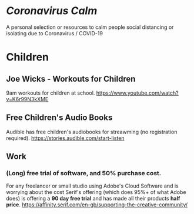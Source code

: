 # *Coronavirus Calm*
A personal selection or resources to calm people social distancing or isolating due to Coronavirus / COVID-19

# Children

## Joe Wicks - Workouts for Children

9am workouts for children at school.
https://www.youtube.com/watch?v=K6r99N3kXME

## Free Children's Audio Books

Audible has free children's audiobooks for streawming (no registration required).
https://stories.audible.com/start-listen


## Work

### (Long) free trial of software, and 50% purchase cost.

For any freelancer or small studio using Adobe's Cloud Software and is worrying about the cost Serif's offering (which does 95%+ of what Adobe does) is offering a **90 day free trial** and has made all their products **half price**.
https://affinity.serif.com/en-gb/supporting-the-creative-community/
